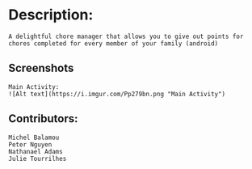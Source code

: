 # Description:

    A delightful chore manager that allows you to give out points for chores completed for every member of your family (android)


## Screenshots

    Main Activity:
    ![Alt text](https://i.imgur.com/Pp279bn.png "Main Activity")


## Contributors:

    Michel Balamou
    Peter Nguyen
    Nathanael Adams
    Julie Tourrilhes


